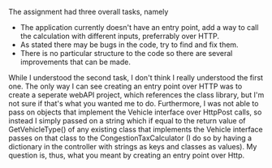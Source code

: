 The assignment had three overall tasks, namely

* The application currently doesn't have an entry point, add a way to call the calculation with different inputs, preferrably over HTTP.
* As stated there may be bugs in the code, try to find and fix them.
* There is no particular structure to the code so there are several improvements that can be made.

While I understood the second task, I don't think I really understood the first one. The only way I can see creating an entry point over HTTP 
was to create a seperate webAPI project, which references the class library, but I'm not sure if that's what you wanted me to do. Furthermore, 
I was not able to pass on objects that implement the Vehicle interface over HttpPost calls, so instead I simply passed on a string which if 
equal to the return value of GetVehicleType() of any existing class that implements the Vehicle interface passes on that class to the
CongestionTaxCalculator (I do so by having a dictionary in the controller with strings as keys and classes as values). My question is, thus,
what you meant by creating an entry point over Http. 
